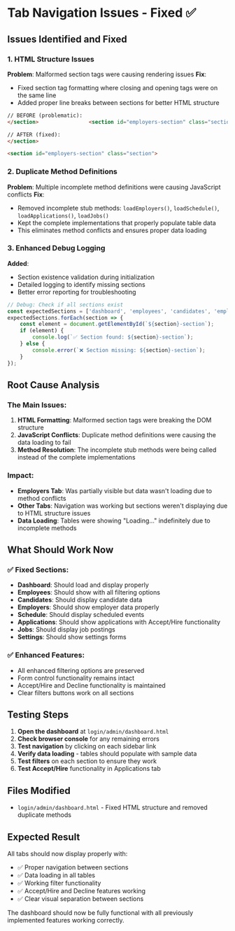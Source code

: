 # Tab Navigation Issues - Fixed ✅

## Issues Identified and Fixed

### 1. HTML Structure Issues
**Problem**: Malformed section tags were causing rendering issues
**Fix**: 
- Fixed section tag formatting where closing and opening tags were on the same line
- Added proper line breaks between sections for better HTML structure

```html
// BEFORE (problematic):
</section>                <section id="employers-section" class="section">

// AFTER (fixed):
</section>

<section id="employers-section" class="section">
```

### 2. Duplicate Method Definitions  
**Problem**: Multiple incomplete method definitions were causing JavaScript conflicts
**Fix**: 
- Removed incomplete stub methods: `loadEmployers()`, `loadSchedule()`, `loadApplications()`, `loadJobs()`
- Kept the complete implementations that properly populate table data
- This eliminates method conflicts and ensures proper data loading

### 3. Enhanced Debug Logging
**Added**: 
- Section existence validation during initialization
- Detailed logging to identify missing sections
- Better error reporting for troubleshooting

```javascript
// Debug: Check if all sections exist
const expectedSections = ['dashboard', 'employees', 'candidates', 'employers', 'schedule', 'applications', 'jobs', 'settings'];
expectedSections.forEach(section => {
    const element = document.getElementById(`${section}-section`);
    if (element) {
        console.log(`✅ Section found: ${section}-section`);
    } else {
        console.error(`❌ Section missing: ${section}-section`);
    }
});
```

## Root Cause Analysis

### The Main Issues:
1. **HTML Formatting**: Malformed section tags were breaking the DOM structure
2. **JavaScript Conflicts**: Duplicate method definitions were causing the data loading to fail
3. **Method Resolution**: The incomplete stub methods were being called instead of the complete implementations

### Impact:
- **Employers Tab**: Was partially visible but data wasn't loading due to method conflicts
- **Other Tabs**: Navigation was working but sections weren't displaying due to HTML structure issues
- **Data Loading**: Tables were showing "Loading..." indefinitely due to incomplete methods

## What Should Work Now

### ✅ Fixed Sections:
- **Dashboard**: Should load and display properly
- **Employees**: Should show with all filtering options
- **Candidates**: Should display candidate data
- **Employers**: Should show employer data properly
- **Schedule**: Should display scheduled events
- **Applications**: Should show applications with Accept/Hire functionality
- **Jobs**: Should display job postings
- **Settings**: Should show settings forms

### ✅ Enhanced Features:
- All enhanced filtering options are preserved
- Form control functionality remains intact
- Accept/Hire and Decline functionality is maintained
- Clear filters buttons work on all sections

## Testing Steps

1. **Open the dashboard** at `login/admin/dashboard.html`
2. **Check browser console** for any remaining errors
3. **Test navigation** by clicking on each sidebar link
4. **Verify data loading** - tables should populate with sample data
5. **Test filters** on each section to ensure they work
6. **Test Accept/Hire** functionality in Applications tab

## Files Modified
- `login/admin/dashboard.html` - Fixed HTML structure and removed duplicate methods

## Expected Result
All tabs should now display properly with:
- ✅ Proper navigation between sections
- ✅ Data loading in all tables
- ✅ Working filter functionality
- ✅ Accept/Hire and Decline features working
- ✅ Clear visual separation between sections

The dashboard should now be fully functional with all previously implemented features working correctly.
